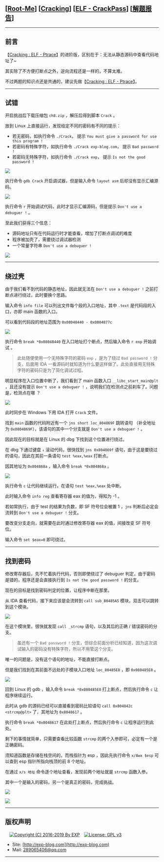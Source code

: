 ## [[Root-Me](https://www.root-me.org/)] [[Cracking](https://www.root-me.org/en/Challenges/Cracking/)] [[ELF - CrackPass](https://www.root-me.org/en/Challenges/Cracking/ELF-CrackPass)] [[解题报告](http://exp-blog.com/2019/03/01/pid-3434/)]

------


## 前言

【[Cracking : ELF - Ptrace](https://github.com/lyy289065406/CTF-Solving-Reports/tree/master/rootme/Cracking/%5B07%5D%20%5B15P%5D%20ELF%20-%20Ptrace)】的进阶版，区别在于：无法从静态源码中查看代码地址了~

其实除了不方便打断点之外，逆向流程还是一样的，不算太难。

不过两题的知识点还是共通的，建议先做【[Cracking : ELF - Ptrace](https://github.com/lyy289065406/CTF-Solving-Reports/tree/master/rootme/Cracking/%5B07%5D%20%5B15P%5D%20ELF%20-%20Ptrace)】。

------------

## 试错

开启挑战后下载压缩包 `ch8.zip` ，解压后得到脚本 `Crack` 。

放到 Linux 上直接运行，发现给定不同的密码有不同的提示：

- 若无密码，如执行命令 `./Crack`， 提示 `You must give a password for use this program !`
- 若密码有特殊字符，如执行命令 `./Crack exp-blog.com`， 提示 `Bad password !`
- 若密码无特殊字符，如执行命令 `./Crack exp`， 提示 `Is not the good password !`

![](http://exp-blog.com/wp-content/uploads/2019/03/bc0505723c03881d08bc57eb1f35c061.png)


执行命令 `gdb Crack` 开启调试器，但是输入命令 `layout asm` 后却没有显示汇编源码。

![](http://exp-blog.com/wp-content/uploads/2019/03/7fdaa8dd3c05644ebfde1b6c09f8737a.png)

执行命令 `r` 开始调试代码，此时才显示汇编源码，但是提示 `Don't use a debuguer !` 。

至此我们获得三个信息：

- 源码地址只有在代码运行时才能查看，增加了打断点调试的难度
- 程序被加壳了，需要绕过调试器检测
- 一个常量字符串  `Don't use a debuguer !`

![](http://exp-blog.com/wp-content/uploads/2019/03/fc071e08f995cfb03559375e09fd98b7.png)

------------

## 绕过壳

由于我们看不到代码的静态地址，因此就无法在 `Don't use a debuguer !` 之前打断点进行绕过，此时要换个思路。

输入命令 `info file` 可以列出文件每个段的入口地址，其中 `.text` 是代码段的入口，亦即 main 函数的入口。

可以看到代码段的地址范围为 `0x08048440 - 0x0804877c`

![](http://exp-blog.com/wp-content/uploads/2019/03/9c9de1183bc6fc4be48f119198430ad3.png)

执行命令 `break *0x08048440` 在入口地址打个断点，然后输入命令 `r exp` 开始调试 。

> 此处随便使用一个无特殊字符的密码 `exp` ，是为了绕过 `Bad password !` 分支，后面用 IDA 一看源码时就知道为什么要这样做了。此处直接用无特殊字符的密码只是为了简化调试过程。

明显程序在入口位置中断了，我们看到了 main 函数入口 `__libc_start_main@plt` ，且还没有提示 `Don't use a debuguer !` ，说明我们在检测点之前刹车了。问题是，检测点在哪 ？

![](http://exp-blog.com/wp-content/uploads/2019/03/dc25aff3e4cd7b8e4eedd1ac6112fe02.png)

此时同步在 Windows 下用 IDA 打开 `Crack` 文件。

找到 `main` 函数的代码附近有一个 `jns short loc_804869F` 跳转语句 （补全地址为 `0x0804869F`），该语句的其中一个分支就是 `Don't use a debuguer !` 。

因此现在的目标就是在 Linux 的 dbg 下找到这个位置进行绕过。

在 dbg 下通过键盘 `↓` 滚动代码，很快找到 `jns 0x804869f` 语句，由于这是要绕过的语句，因此在其前一条语句 `test %eax,%eax` 打断点。

因其地址为 `0x804868a` ，输入命令 `break *0x804868a` 。

![](http://exp-blog.com/wp-content/uploads/2019/03/d31b4683688b628f494384668edef724.png)

执行命令 `c` 让代码继续运行，在语句 `test %eax,%eax` 处中断。

此时输入命令 `info reg` 查看寄存器 eax 的值为，得知为 -1 。

若如常执行，由于 test 的结果为负数，即 SF 符号位会被置 1 ，`jns` 判断后必定会流转到 `Don't use a debuguer !` 分支。

要改变分支走向，就需要在此时通过修改寄存器 eax 的值，间接改变 SF 符号位。

输入命令 `set $eax=0` 即可绕过。

------------

## 找到密码

修改寄存器后，先不忙着执行代码，否则即使绕过了 debuguer 判定，由于密码是错的，程序还是会直接执行到 `Is not the good password !` 的分支。

现在的目标是找到密码判定的位置，让程序中断在那里。

从 IDA 查看代码，接下来应该是会流转到 `call sub_80485A5` 模块，双击可以跳转到这个模块。

![](http://exp-blog.com/wp-content/uploads/2019/03/1c0b902742ee9b037228a13976baae61.png)

在这个模块里，很快就发现 `call _strcmp` 语句，以及其后的正确 / 错误密码的分支。

> 虽还有一个 `Bad password !` 分支，但综合前面分析已经知道，因为这次调试输入的密码没有特殊字符，所以不用管这个分支。

唯一的问题是，没有这个语句的地址，不能直接打断点。

但是我们找到在其前面不远处的子模块入口地址 `loc_80485E8` ，即 `0x080485E8` 。

![](http://exp-blog.com/wp-content/uploads/2019/03/0befe283985c92508de537124339a5fe.png)

回到 Linux 的 gdb ，输入命令 `break *0x080485E8` 打上断点，然后执行命令 `c` 让程序继续运行。

此时从 gdb 的源码已经可以直接看到密码比较语句 `call 0x804842c <strcmp@plt>` 了，其地址为 `0x8048617` 。

执行命令 `break *0x8048617`  在此处打上断点，然后执行命令 `c` 让程序运行到此处。

剩下的事情就简单，只需要查看比较函数 `strcmp` 的两个入参即可，必定有一个是正确密码。

须知道函数是存储在栈空间的，而栈指针为 esp ，因此先执行命令 `x/8wx $esp` 可以查到 esp 指针所指向栈顶的前 8 个地址。

在通过 `x/s 地址` 命令逐个地址查看，发现前两个地址就是 `strcmp` 函数入参。

其中一个是输入的密码，另一个是真正的密码，完成挑战。

![](http://exp-blog.com/wp-content/uploads/2019/03/0d019fe52f2983769660e1d904408ec4.png)

![](http://exp-blog.com/wp-content/uploads/2019/03/9d4e5ac2c2334ed0f9d4b6be0e147da5.png)


------

## 版权声明

　[![Copyright (C) 2016-2019 By EXP](https://img.shields.io/badge/Copyright%20(C)-2016~2019%20By%20EXP-blue.svg)](http://exp-blog.com)　[![License: GPL v3](https://img.shields.io/badge/License-GPL%20v3-blue.svg)](https://www.gnu.org/licenses/gpl-3.0)
  

- Site: [http://exp-blog.com](http://exp-blog.com) 
- Mail: <a href="mailto:289065406@qq.com?subject=[EXP's Github]%20Your%20Question%20（请写下您的疑问）&amp;body=What%20can%20I%20help%20you?%20（需要我提供什么帮助吗？）">289065406@qq.com</a>


------
